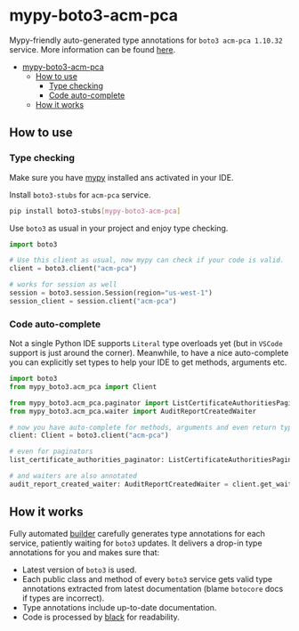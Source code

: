 # mypy-boto3-acm-pca

Mypy-friendly auto-generated type annotations for `boto3 acm-pca 1.10.32` service.
More information can be found [here](https://github.com/vemel/mypy_boto3).

- [mypy-boto3-acm-pca](#mypy-boto3-acm-pca)
  - [How to use](#how-to-use)
    - [Type checking](#type-checking)
    - [Code auto-complete](#code-auto-complete)
  - [How it works](#how-it-works)

## How to use

### Type checking

Make sure you have [mypy](https://github.com/python/mypy) installed ans activated in your IDE.

Install `boto3-stubs` for `acm-pca` service.

```bash
pip install boto3-stubs[mypy-boto3-acm-pca]
```

Use `boto3` as usual in your project and enjoy type checking.

```python
import boto3

# Use this client as usual, now mypy can check if your code is valid.
client = boto3.client("acm-pca")

# works for session as well
session = boto3.session.Session(region="us-west-1")
session_client = session.client("acm-pca")

```

### Code auto-complete

Not a single Python IDE supports `Literal` type overloads yet (but in `VSCode` support is just around the corner).
Meanwhile, to have a nice auto-complete you can explicitly set types to help your IDE to get methods, arguments etc.

```python
import boto3
from mypy_boto3.acm_pca import Client

from mypy_boto3.acm_pca.paginator import ListCertificateAuthoritiesPaginator
from mypy_boto3.acm_pca.waiter import AuditReportCreatedWaiter

# now you have auto-complete for methods, arguments and even return types
client: Client = boto3.client("acm-pca")

# even for paginators
list_certificate_authorities_paginator: ListCertificateAuthoritiesPaginator = client.get_paginator("list_certificate_authorities")

# and waiters are also annotated
audit_report_created_waiter: AuditReportCreatedWaiter = client.get_waiter("audit_report_created")
```

## How it works

Fully automated [builder](https://github.com/vemel/mypy_boto3) carefully generates
type annotations for each service, patiently waiting for `boto3` updates. It delivers
a drop-in type annotations for you and makes sure that:

- Latest version of `boto3` is used.
- Each public class and method of every `boto3` service gets valid type annotations
  extracted from latest documentation (blame `botocore` docs if types are incorrect).
- Type annotations include up-to-date documentation.
- Code is processed by [black](https://github.com/psf/black) for readability.
